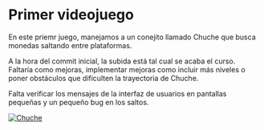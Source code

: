 # Primer videojuego

En este priemr juego, manejamos a un conejito llamado Chuche que busca monedas saltando entre plataformas.

A la hora del commit inicial, la subida está tal cual se acaba el curso. Faltaría como mejoras, implementar mejoras como incluir más niveles o poner obstáculos que dificulten la trayectoria de Chuche.

Falta verificar los mensajes de la interfaz de usuarios en pantallas pequeñas y un pequeño bug en los saltos.

[![Chuche](https://img.youtube.com/vi/wgbcm4yKzX8l7z_/0.jpg)](https://www.youtube.com/watch?v=wgbcm4yKzX8l7z_)


